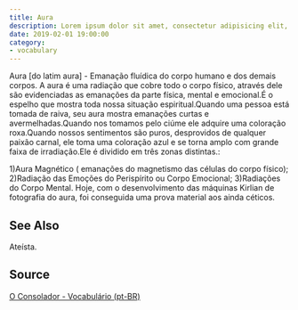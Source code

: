 ```yaml
---
title: Aura
description: Lorem ipsum dolor sit amet, consectetur adipisicing elit, sed do eiusmod tempor incididunt ut labore et dolore magna aliqua.  TODO
date: 2019-02-01 19:00:00
category:
- vocabulary
---
```


Aura [do latim aura] - Emanação fluídica do corpo humano e dos demais corpos. A aura é uma radiação que cobre todo o corpo físico, através dele são evidenciadas as emanações da parte física, mental e emocional.É o espelho que mostra toda nossa situação espiritual.Quando uma pessoa está tomada de raiva, seu aura mostra emanações curtas e avermelhadas.Quando nos tomamos pelo ciúme ele adquire uma coloração roxa.Quando nossos sentimentos são puros, desprovidos de qualquer paixão carnal, ele toma uma coloração azul e se torna amplo com grande faixa de irradiação.Ele é dividido em três zonas distintas.:

1)Aura Magnético ( emanações do magnetismo das células do corpo físico);
2)Radiação das Emoções do Perispírito ou Corpo Emocional;
3)Radiações do Corpo Mental. Hoje, com o desenvolvimento das máquinas Kirlian de fotografia do aura, foi conseguida uma prova material aos ainda céticos.


## See Also
Ateísta.

## Source
[O Consolador - Vocabulário (pt-BR)](http://www.oconsolador.com.br/linkfixo/vocabulario/principal.html)



